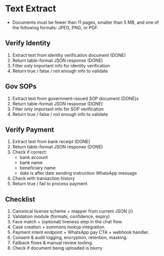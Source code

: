  # Text Extract
 - Documents must be fewer than 11 pages, smaller than 5 MB, and one of the following formats: JPEG, PNG, or PDF.

 ## Verify Identity
 1. Extract text from identity verification document (DONE)
 2. Return table-format JSON response (DONE)
 3. Filter only important info for identity verification
 4. Return true / false / not enough info to validate

 ## Gov SOPs
  1. Extract text from government-issued SOP document (DONE)s
  2. Return table-format JSON response (DONE)
  3. Filter only important info for SOP verification
  4. Return true / false / not enough info to validate

## Verify Payment
 1. Extract text from bank receipt (DONE)
 2. Return table-format JSON response (DONE)
 3. Check if correct:
    - bank account
    - bank name
    - beneficiary name
    - date is after date sending instruction WhatsApp message
 4. Check with transaction history
 5. Return true / fail to process payment

## Checklist
 1. Canonical license scheme + mapper from current JSON (/)
 2. Validation module (formats, confidence, expiry)
 3. Face match + (optional) liveness step in the chat flow.
 4. Case creation + summons lookup integration.
 5. Payment intent endpoint + WhatsApp pay CTA + webhook handler.
 6. Consent & audit logging, encryption, retention, masking.
 7. Fallback flows & manual review tooling.
 8. Check if document being uploaded is blurry